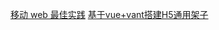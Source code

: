 [移动 web 最佳实践](https://github.com/mcuking/mobile-web-best-practice#%E8%B7%AF%E7%94%B1%E5%A0%86%E6%A0%88%E7%AE%A1%E7%90%86%E6%A8%A1%E6%8B%9F%E5%8E%9F%E7%94%9F-app-%E5%AF%BC%E8%88%AA)
[基于vue+vant搭建H5通用架子](https://juejin.im/post/5db52dedf265da4d495c3fb8?utm_source=gold_browser_extension#heading-12)
